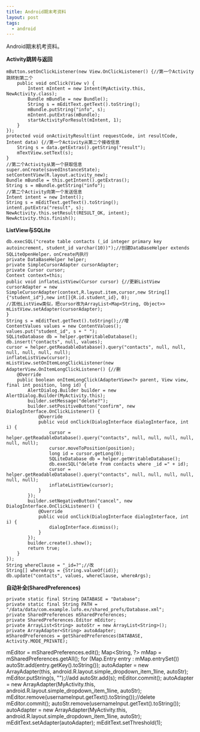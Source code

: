 ```yaml
---
title: Android期末考资料
layout: post
tags:
  - android
---
```


Android期末机考资料。

**Activity跳转与返回**

    mButton.setOnClickListener(new View.OnClickListener() {//第一个Activity跳转到第二个
        public void onClick(View v) {
            Intent mIntent = new Intent(MyActivity.this, NewActivity.class);
            Bundle mBundle = new Bundle();
            String s = mEditText.getText().toString();
            mBundle.putString("info", s);
            mIntent.putExtras(mBundle);
            startActivityForResult(mIntent, 1);
        }
    });
    protected void onActivityResult(int requestCode, int resultCode, Intent data) {//第一个Activity从第二个接收信息
        String s = data.getExtras().getString("result");
        mTextView.setText(s);
    }
    //第二个Activity从第一个获取信息
    super.onCreate(savedInstanceState);
    setContentView(R.layout.activity_new);
    Bundle mBundle = this.getIntent().getExtras();
    String s = mBundle.getString("info");
    //第二个Activity向第一个发送信息
    Intent intent = new Intent();
    String s = mEditText.getText().toString();
    intent.putExtra("result", s);
    NewActivity.this.setResult(RESULT_OK, intent);
    NewActivity.this.finish();

**ListView与SQLite**

    db.execSQL("create table contacts (_id integer primary key autoincrement, student_id varchar(10))");//创建DataBaseHelper extends SQLiteOpenHelper，onCreate内执行
    private DataBaseHelper helper;
    private SimpleCursorAdapter cursorAdapter;
    private Cursor cursor;
    Context context=this;
    public void inflateListView(Cursor cursor) {//更新ListView
    cursorAdapter = new SimpleCursorAdapter(context,R.layout.item,cursor,new String[]{"student_id"},new int[]{R.id.student_id}, 0);
    //其他ListView类似，把cursor改为ArrayList<Map<String, Object>>
    mListView.setAdapter(cursorAdapter);
    }
    String s = mEditText.getText().toString();//增
    ContentValues values = new ContentValues();
    values.put("student_id", s + " ");
    SQLiteDatabase db = helper.getWritableDatabase();
    db.insert("contacts", null, values);
    cursor = helper.getReadableDatabase().query("contacts", null, null, null, null, null, null);
    inflateListView(cursor);
    mListView.setOnItemLongClickListener(new AdapterView.OnItemLongClickListener() {//删
        @Override
        public boolean onItemLongClick(AdapterView<?> parent, View view, final int position, long id) {
            AlertDialog.Builder builder = new AlertDialog.Builder(MyActivity.this);
            builder.setMessage("delete?");
            builder.setPositiveButton("confirm", new DialogInterface.OnClickListener() {
                @Override
                public void onClick(DialogInterface dialogInterface, int i) {
                    cursor = helper.getReadableDatabase().query("contacts", null, null, null, null, null, null);
                    cursor.moveToPosition(position);
                    long id = cursor.getLong(0);
                    SQLiteDatabase db = helper.getWritableDatabase();
                    db.execSQL("delete from contacts where _id =" + id);
                    cursor = helper.getReadableDatabase().query("contacts", null, null, null, null, null, null);
                    inflateListView(cursor);
                }
            });
            builder.setNegativeButton("cancel", new DialogInterface.OnClickListener() {
                @Override
                public void onClick(DialogInterface dialogInterface, int i) {
                    dialogInterface.dismiss();
                }
            });
            builder.create().show();
            return true;
        }
    });
    String whereClause = "_id=?";//改
    String[] whereArgs = {String.valueOf(id)};
    db.update("contacts", values, whereClause, whereArgs);

**自动补全(SharedPreferences)**

    private static final String DATABASE = "Database";
    private static final String PATH = "/data/data/com.example.lufo.ex/shared_prefs/Database.xml";
    private SharedPreferences mSharedPreferences;
    private SharedPreferences.Editor mEditor;
    private ArrayList<String> autoStr = new ArrayList<String>();
    private ArrayAdapter<String> autoAdapter;
    mSharedPreferences = getSharedPreferences(DATABASE, Activity.MODE_PRIVATE);
mEditor = mSharedPreferences.edit();
Map<String, ?> mMap = mSharedPreferences.getAll();
for (Map.Entry entry : mMap.entrySet())
    autoStr.add(entry.getKey().toString());
autoAdapter = new ArrayAdapter<String>(this, android.R.layout.simple_dropdown_item_1line, autoStr);
    mEditor.putString(s, "");//add
    autoStr.add(s);
    mEditor.commit();
    autoAdapter = new ArrayAdapter<String>(MyActivity.this, android.R.layout.simple_dropdown_item_1line, autoStr);
    mEditor.remove(usernameInput.getText().toString());//delete
    mEditor.commit();
    autoStr.remove(usernameInput.getText().toString());
    autoAdapter = new ArrayAdapter<String>(MyActivity.this, android.R.layout.simple_dropdown_item_1line, autoStr);
    mEditText.setAdapter(autoAdapter);
    mEditText.setThreshold(1);